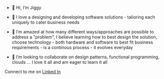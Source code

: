 - 👋 Hi, I’m Jiggy 

- 👀 I love a designing and developing software solutions - talioring each uniquely to cater business needs

- 🌱 I’m amazed at how many different ways/approaches are possible to address a "problem", 
      I believe learning how to best design the solution, choose technology - both hardware and software to best fit business requirements - is a continous process -
      it evolves everyday

- 💞️ I’m looking to collaborate on design patterns, functional programming, clouds ... I love it all and am eager to learn it all

Connect to me on [Linked In](www.linkedin.com/in/jigyasa-sharma-79115021)

<!---
jigC/jigC is a ✨ special ✨ repository because its `README.md` (this file) appears on your GitHub profile.
You can click the Preview link to take a look at your changes.
--->
